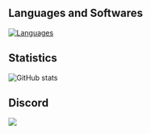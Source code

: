 ## Languages and Softwares

[![Languages](https://skillicons.dev/icons?i=js,ts,html,css,nodejs,arduino,visualstudio,vscode)](https://skillicons.dev)
  
## Statistics

![GitHub stats](https://github-readme-stats.vercel.app/api?username=scdying&show_icons=true&theme=tokyonight&count_private=true&include_all_commits=true)

## Discord
<a href="https://discord.com/users/278290018747940874">
  <img src="https://lanyard.cnrad.dev/api/278290018747940874" align="left" />
</a>
